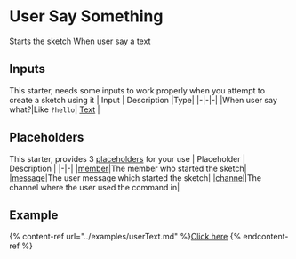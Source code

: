 # User Say Something
Starts the sketch When user say a text

## Inputs
This starter, needs some inputs to work properly when you attempt to create a sketch using it
| Input      | Description |Type|
|-|-|-|
|When user say what?|Like `?hello`| [ Text](../inputs/text.md) |

## Placeholders
This starter, provides 3 [placeholders](../tutorials/placeholder.md) for your use
| Placeholder      | Description |
|-|-|
|[member](../placeholders/user.md)|The member who started the sketch|
|[message](../placeholders/message.md)|The user message which started the sketch|
|[channel](../placeholders/channel.md)|The channel where the user used the command in|

## Example
{% content-ref url="../examples/userText.md" %}[Click here](../examples/"userText.md")
{% endcontent-ref %}
